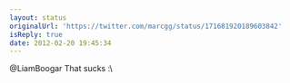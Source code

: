 ```yaml
---
layout: status
originalUrl: 'https://twitter.com/marcgg/status/171681920189603842'
isReply: true
date: 2012-02-20 19:45:34
---
```


@LiamBoogar That sucks :\
